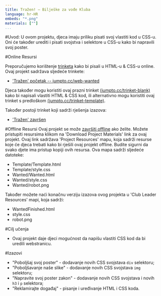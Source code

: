 ```yaml
---
title: Tražen! — Bilješke za vođe Kluba
language: hr-HR
embeds: "*.png"
materials: [""]
...
```


#Uvod:
U ovom projektu, djeca imaju priliku pisati svoj vlastiti kod u CSS-u. Oni će također urediti i pisati svojstva i selektore u CSS-u kako bi napravili svoj poster.

#Online Resursi

Preporučujemo korištenje [trinketa](https://trinket.io/) kako bi pisali u HTML-u & CSS-u online. Ovaj projekt sadržava sljedeće trinkete:

+ ['Tražen' početak -- jumpto.cc/web-wanted](http://jumpto.cc/web-wanted)

Djeca također mogu koristiti ovaj prazni trinket [(jumpto.cc/trinket-blank)](http://jumpto.cc/trinket-blank) kako bi napisali vlastiti HTML & CSS kod, ili alternativno mogu koristiti ovaj trinket s predloškom [(jumpto.cc/trinket-template)](http://jumpto.cc/trinket-template).

Također postoji trinket koji sadrži rješenja izazova:

+ ['Tražen' završen](https://trinket.io/html/ebeb56398a)

#Offline Resursi
Ovaj projekt se može [završiti offline](../html-css.html) ako želite. Možete pristupiti resursima klikom na 'Download Project Materials' link za ovaj projekt. Ovaj link sadržava 'Project Resources' mapu, koja sadrži resurse koje će djeca trebati kako bi rješili ovaj projekt offline. Budite sigurni da svako djete ima pristup kopiji ovih resursa. Ova mapa sadrži sljedeće datoteke:

+ Template/Template.html
+ Template/style.css
+ Wanted/Wanted.html
+ Wanted/style.css
+ Wanted/robot.png

Također možete naći konačnu verziju izazova ovog projekta u 'Club Leader Resources' mapi, koja sadrži:

+ WantedFinished.html
+ style.css
+ robot.png

#Cilj učenja
+ Ovaj projekt daje djeci mogućnost da napišu vlastiti CSS kod da bi uredili webstranicu.

#Izazovi
+ "Poboljšaj svoj poster" - dodavanje novih CSS svojstava `div` selektoru;
+ "Poboljšavanje naše slike" - dodavanje novih CSS svojstava `img` selektoru;
+ "Napravite svoj poster zakon" - dodavanje novih CSS svojstava i novih `h3` i `p` selektora;
+ "Reklamirajte događaj" - pisanje i uređivanje HTML i CSS koda.
